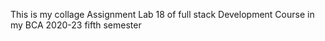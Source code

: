 This is my collage Assignment Lab 18 of full stack Development Course in my BCA 2020-23 fifth semester